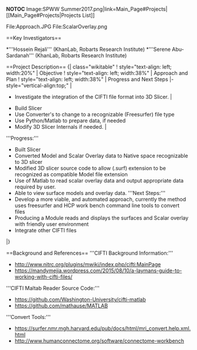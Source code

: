 __NOTOC__
<gallery>
Image:SPWW Summer2017.png|link=Main_Page#Projects|[[Main_Page#Projects|Projects List]]
<!-- Use the "Upload file" link on the left and then add a line to this list like "File:MyAlgorithmScreenshot.png" -->
File:Approach.JPG
File:ScalarOverlay.png
</gallery>

==Key Investigators== 
<!-- Add a bulleted list of investigators and their institutions here -->
*'''Hossein Rejali''' (KhanLab, Robarts Research Institute)
*'''Serene Abu-Sardanah''' (KhanLab, Robarts Research Institute)

==Project Description==
{| class="wikitable"
! style="text-align: left; width:20%" |   Objective
! style="text-align: left; width:38%" |   Approach and Plan
! style="text-align: left; width:38%" |   Progress and Next Steps
|- style="vertical-align:top;"
|

<!-- Objective bullet points -->
* Investigate the integration of the CIFTI file format into 3D Slicer. 
|
<!-- Approach and Plan -->
* Build Slicer
* Use Converter's to change to a recognizable (Freesurfer) file type
* Use Python/Matlab to prepare data, if needed
* Modify 3D Slicer Internals if needed.
|
<!-- Progress and Next Steps -->
'''Progress:'''
* Built Slicer
* Converted Model and Scalar Overlay data to Native space recognizable to 3D slicer
* Modified 3D slicer source code to allow (.surf) extension to be recognized as compatible Model file extension
* Use of Matlab to read scalar overlay data and output appropriate data required by user. 
* Able to view surface models and overlay data.
'''Next Steps:'''
* Develop a more viable, and automated approach, currently the method uses freesurfer and HCP work bench command line tools to convert files
* Producing a Module reads and displays the surfaces and Scalar overlay with friendly user environment
* Integrate other CIFTI files 
  

|}

==Background and References==
'''CIFTI Background Information:'''
* http://www.nitrc.org/plugins/mwiki/index.php/cifti:MainPage
* https://mandymejia.wordpress.com/2015/08/10/a-laymans-guide-to-working-with-cifti-files/

'''CIFTI Maltab Reader Source Code:'''
* https://github.com/Washington-University/cifti-matlab
*  https://github.com/mathause/MATLAB

'''Convert Tools:'''
* https://surfer.nmr.mgh.harvard.edu/pub/docs/html/mri_convert.help.xml.html
* http://www.humanconnectome.org/software/connectome-workbench
